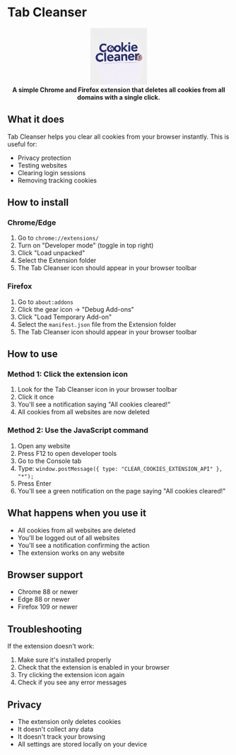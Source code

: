 # Tab Cleanser

<div align="center">
  <img src="icons/icon128.png" alt="Tab Cleanser Icon" width="128" height="128">
  <br>
  <strong>A simple Chrome and Firefox extension that deletes all cookies from all domains with a single click.</strong>
</div>

## What it does

Tab Cleanser helps you clear all cookies from your browser instantly. This is useful for:
- Privacy protection
- Testing websites
- Clearing login sessions
- Removing tracking cookies

## How to install

### Chrome/Edge
1. Go to `chrome://extensions/`
2. Turn on "Developer mode" (toggle in top right)
3. Click "Load unpacked"
4. Select the Extension folder
5. The Tab Cleanser icon should appear in your browser toolbar

### Firefox
1. Go to `about:addons`
2. Click the gear icon → "Debug Add-ons"
3. Click "Load Temporary Add-on"
4. Select the `manifest.json` file from the Extension folder
5. The Tab Cleanser icon should appear in your browser toolbar

## How to use

### Method 1: Click the extension icon
1. Look for the Tab Cleanser icon in your browser toolbar
2. Click it once
3. You'll see a notification saying "All cookies cleared!"
4. All cookies from all websites are now deleted

### Method 2: Use the JavaScript command
1. Open any website
2. Press F12 to open developer tools
3. Go to the Console tab
4. Type: `window.postMessage({ type: "CLEAR_COOKIES_EXTENSION_API" }, "*");`
5. Press Enter
6. You'll see a green notification on the page saying "All cookies cleared!"

## What happens when you use it

- All cookies from all websites are deleted
- You'll be logged out of all websites
- You'll see a notification confirming the action
- The extension works on any website

## Browser support

- Chrome 88 or newer
- Edge 88 or newer  
- Firefox 109 or newer

## Troubleshooting

If the extension doesn't work:
1. Make sure it's installed properly
2. Check that the extension is enabled in your browser
3. Try clicking the extension icon again
4. Check if you see any error messages

## Privacy

- The extension only deletes cookies
- It doesn't collect any data
- It doesn't track your browsing
- All settings are stored locally on your device 